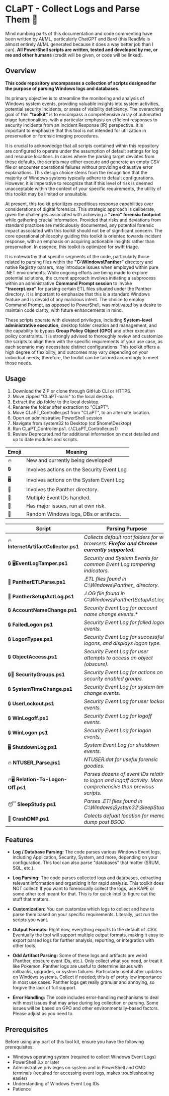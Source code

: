 # CLaPT - Collect Logs and Parse Them 📁

Mind numbing parts of this documentation and code commenting have been written by AI/ML, particularly ChatGPT and Bard (this ReadMe is almost entirely AI/ML generated because it does a way better job than I can). **All PowerShell scripts are written, tested and developed by me, or me and other humans** (credit will be given, or code will be linked).  

## Overview

**This code repository encompasses a collection of scripts designed for the purpose of parsing Windows logs and databases.** 

Its primary objective is to streamline the monitoring and analysis of Windows system events, providing valuable insights into system activities, potential security incidents, or areas of visibility deficiency. The overarching goal of this **"toolkit"** is to encompass a comprehensive array of automated triage functionalities, with a particular emphasis on efficient responses to security incidents from an Incident Response (IR) perspective. It is important to emphasize that this tool is not intended for utilization in preservation or forensic imaging procedures.

It is crucial to acknowledge that all scripts contained within this repository are configured to operate under the assumption of default settings for log and resource locations. In cases where the parsing target deviates from these defaults, the scripts may either execute and generate an empty CSV file or encounter operational failures without providing exhaustive error explanations. This design choice stems from the recognition that the majority of Windows systems typically adhere to default configurations. However, it is imperative to recognize that if this level of risk is deemed unacceptable within the context of your specific requirements, the utility of this toolkit may be limited or unsuitable.

At present, this toolkit prioritizes expeditious response capabilities over considerations of digital forensics. This strategic approach is deliberate, given the challenges associated with achieving a **"zero" forensic footprint** while gathering crucial information. Provided that risks and deviations from standard practices are meticulously documented, any potential forensic impact associated with this toolkit should not be of significant concern. The core operational philosophy guiding this toolkit is oriented towards incident response, with an emphasis on acquiring actionable insights rather than preservation. In essence, this toolkit is optimized for swift triage.

It is noteworthy that specific segments of the code, particularly those related to parsing files within the **"C:\Windows\Panther"** directory and native Registry parsers, may introduce issues when employed within pure .NET environments. While ongoing efforts are being made to explore potential solutions, the current approach involves initiating a subprocess within an administrative **Command Prompt session** to invoke **"tracerpt.exe"** for parsing certain ETL files situated under the Panther directory. It is important to emphasize that this is a standard Windows feature and is devoid of any malicious intent. The choice to employ Command Prompt, as opposed to PowerShell, was motivated by a desire to maintain code clarity, with future enhancements in mind.

These scripts operate with elevated privileges, including **System-level administrative execution**, desktop folder creation and management, and the capability to bypass **Group Policy Object (GPO)** and other execution policy constraints. It is strongly advised to thoroughly review and customize the scripts to align them with the specific requirements of your use case, as each scenario may necessitate distinct configurations. This toolkit offers a high degree of flexibility, and outcomes may vary depending on your individual needs; therefore, the toolkit can be tailored accordingly to meet those needs.


## Usage ## 

1. Download the ZIP or clone through GitHub CLI or HTTPS.
2. Move zipped "CLaPT-main" to the local desktop.
4. Extract the zip folder to the local desktop.
5. Rename the folder after extraction to "CLaPT".
6. Move CLaPT_Controller.ps1 from "CLaPT", to an alternate location.
7. Open an administrative PowerShell session
8. Navigate from system32 to Desktop (cd $home\Desktop\)
9. Run CLaPT_Controller.ps1. (.\CLaPT_Controller.ps1)
10. Review Deprecated.md for additional information on most detailed and up to date modules and scripts.

| Emoji | Meaning|
| --- | --- |
| 🔥 | New and currently being developed! |
| 🔒 | Involves actions on the Security Event Log |
| 🖥️ | Involves actions on the System Event Log |
| 🐆 | Involves the Panther directory. |
| 🧅 | Mutliple Event IDs handled. |
| 🤡 | Has major issues, run at own risk. |
| 👻 | Random Windows logs, DBs or artifacts. |



| **Script** | **Parsing Purpose** |
| --- | --- |
| 🔥 **InternetArtifactCollector.ps1** | *Collects default root folders for web browsers. **Firefox and Chrome currently supported.*** |
| 🔒 🖥️**EventLogTamper.ps1**| *Security and System Events for common Event Log tampering indicators.*  |
| 🐆 **PantherETLParse.ps1** | *.ETL files found in C:\Windows\Panther_ directory.* |
| 🐆 **PantherSetupActLog.ps1** | *.LOG file found in C:\Windows\Panther\SetupAct*.log.* |
| 🔒 **AccountNameChange.ps1** | *Security Event Log for account name change events*.* |
| 🔒 **FailedLogon.ps1** | *Security Event Log for failed logon events.* |
| 🔒 **LogonTypes.ps1** | *Security Event Log for successful logons, and displays logon type.* |
| 🔒 **ObjectAccess.ps1** | *Security Event Log for user attempts to access an object (obscure).* |
| 🔒🧅 **SecurityGroups.ps1** | *Security Event Log for actions on security enabled groups.* |
| 🔒 **SystemTimeChange.ps1** | *Security Event Log for system time change events.* |
| 🔒 **UserLockout.ps1** | *Security Event Log for user lockout events.* |
| 🔒 **WinLogoff.ps1** | *Security Event Log for logoff events.* |
| 🔒 **WinLogon.ps1** | *Security Event Log for logon events*. |
| 🖥️ **ShutdownLog.ps1** | *System Event Log for shutdown events.* |
| 🔥 **NTUSER_Parse.ps1** | *NTUSER.dat for useful forensic goodies*. |
| 🔥🖥️ **Relation-To-Logon-Off.ps1** | *Parses dozens of event IDs relating to logon and logoff activity. More comprehensive than previous scripts*.  |
| 😴 **SleepStudy.ps1** | *Parses .ETl files found in C:\Windows\System32\SleepStudy* |
| 👻 **CrashDMP.ps1** | *Colects defualt location for memory dump post BSOD*. |
   
## Features

- **Log / Database Parsing:** The code parses various Windows Event logs, including Application, Security, System, and more, depending on your configuration. This tool can also parse "databases" that matter (SRUM, SQL, etc.).

- **Log Parsing:** The code parses collected logs and databases, extracting relevant information and organizing it for rapid analysis. This toolkit does NOT collect! If you want to forensically collect the logs, use KAPE or some other tool meant for that. This is for quick intel to figure out the stuff that matters.

- **Customization:** You can customize which logs to collect and how to parse them based on your specific requirements. Literally, just run the scripts you want.

- **Output Formats:** Right now, everything exports to the default of .CSV. Eventually the tool will support multiple output formats, making it easy to export parsed logs for further analysis, reporting, or integration with other tools.

- **Odd Artifact Parsing:** Some of these logs and artifacts are weird (Panther, obscure event IDs, etc.). Only collect what you need, or treat it like Pokemon. Panther logs are useful to determine issues with rollbacks, upgrades, or system failures. Particularly useful after updates on Windows systems. Collect if needed; this is of pretty low importance in most use cases. Panther logs get really granular and annoying, so forgive the lack of full support.

- **Error Handling:** The code includes error-handling mechanisms to deal with most issues that may arise during log collection or parsing. Some issues will be based on GPO and other environmentally-based factors. Please adjust as you need to.

## Prerequisites

Before using any part of this tool kit, ensure you have the following prerequisites:

- Windows operating system (required to collect Windows Event Logs)
- PowerShell 3.x or later  
- Administrative privileges on system and in PowerShell and CMD terminals (required for accessing event logs, makes troubleshooting easier)
- Understanding of Windows Event Log IDs
- Patience
